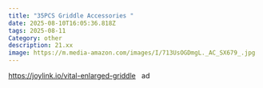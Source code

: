 ```yaml
---
title: "35PCS Griddle Accessories "
date: 2025-08-10T16:05:36.818Z
tags: 2025-08-11
Category: other
description: 21.xx
image: https://m.media-amazon.com/images/I/713UsOGDmgL._AC_SX679_.jpg
---
```

<!--StartFragment-->

[](https://joylink.io/vital-enlarged-griddle)<https://joylink.io/vital-enlarged-griddle>   ad

<!--EndFragment-->